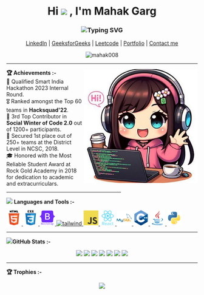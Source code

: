 <h1 align="center">
  Hi 
  <img src="https://raw.githubusercontent.com/MartinHeinz/MartinHeinz/master/wave.gif" width="30px">
  , I'm Mahak Garg <br />
</h1>

<h3 align="center">
  <img src="https://readme-typing-svg.demolab.com?font=Fira+Code&color=ff8096&size=24&center=true&vCenter=true&width=435&lines=MCA+Student;Tech+Enthusiast;Frontend+Developer;Open+Source+Contributor;Loves+to+Learn+New+Things" alt="Typing SVG" />
</h3>

<p align="center">
  <a href="https://www.linkedin.com/in/mahakgarg/">LinkedIn</a> |
  <a href="https://www.geeksforgeeks.org/user/mahak_garg/">GeeksforGeeks</a> |
  <a href="https://leetcode.com/u/Mahak80/">Leetcode</a> |
  <a href="https://mahakgarg.vercel.app/">Portfolio</a> |
  <a href="mailto:garg02mahak@gmail.com">Contact me</a> 
</p> 

<p align="center">
  <img src="https://komarev.com/ghpvc/?username=mahak008&label=Profile%20views&color=0e75b6&style=flat" alt="mahak008"> 
</p>

<hr />

<img src="img.jpeg" min-width="300px" max-width="300px" width="300px" align="right"> 

**🏆 Achievements :-** <br />
🏅 Qualified Smart India Hackathon 2023 Internal Round. <br />
🎖️ Ranked amongst the Top 60 teams in **Hacksquad'22**. <br />
🥉 3rd Top Contributor in **Social Winter of Code 2.0** out of 1200+ participants. <br />
🥇 Secured 1st place out of 250+ teams at the District Level in NCSC, 2018. <br />
🎓 Honored with the Most Reliable Student Award at Rock Gold Academy in 2018 for dedication to academic and extracurriculars. <br />

<hr width = "60%" />

<img src="https://media2.giphy.com/media/QssGEmpkyEOhBCb7e1/giphy.gif?cid=ecf05e47a0n3gi1bfqntqmob8g9aid1oyj2wr3ds3mg700bl&rid=giphy.gif" width ="25"> **Languages and Tools :-** <br />
<p align="left"> 
  <a href="https://www.w3.org/html/" target="_blank" rel="noreferrer"> 
    <img src="https://raw.githubusercontent.com/devicons/devicon/master/icons/html5/html5-original-wordmark.svg" alt="html5" width="40" height="40"> 
  </a> 
  <a href="https://www.w3schools.com/css/" target="_blank" rel="noreferrer"> 
    <img src="https://raw.githubusercontent.com/devicons/devicon/master/icons/css3/css3-original-wordmark.svg" alt="css3" width="40" height="40"/> 
  </a>
  <a href="https://getbootstrap.com" target="_blank" rel="noreferrer"> 
    <img src="https://raw.githubusercontent.com/devicons/devicon/master/icons/bootstrap/bootstrap-plain-wordmark.svg" alt="bootstrap" width="40" height="40"> 
  </a> 
  <a href="https://tailwindcss.com/" target="_blank" rel="noreferrer"> 
    <img src="https://www.vectorlogo.zone/logos/tailwindcss/tailwindcss-icon.svg" alt="tailwind" width="40" height="40"/> 
  </a>
  <a href="https://developer.mozilla.org/en-US/docs/Web/JavaScript" target="_blank" rel="noreferrer"> 
    <img src="https://raw.githubusercontent.com/devicons/devicon/master/icons/javascript/javascript-original.svg" alt="javascript" width="40" height="40"> 
  </a> 
  <a href="https://reactjs.org/" target="_blank" rel="noreferrer"> 
    <img src="https://raw.githubusercontent.com/devicons/devicon/master/icons/react/react-original-wordmark.svg" alt="react" width="40" height="40"/> 
  </a>
  <a href="https://www.mysql.com/" target="_blank" rel="noreferrer"> 
    <img src="https://raw.githubusercontent.com/devicons/devicon/master/icons/mysql/mysql-original-wordmark.svg" alt="mysql" width="40" height="40"> 
  </a>
  <a href="https://www.w3schools.com/cpp/" target="_blank" rel="noreferrer"> 
    <img src="https://raw.githubusercontent.com/devicons/devicon/master/icons/cplusplus/cplusplus-original.svg" alt="cplusplus" width="40" height="40"> 
  </a> 
  <a href="https://www.java.com" target="_blank" rel="noreferrer"> 
    <img src="https://raw.githubusercontent.com/devicons/devicon/master/icons/java/java-original.svg" alt="java" width="40" height="40"> 
  </a> 
  <a href="https://www.python.org" target="_blank" rel="noreferrer"> 
    <img src="https://raw.githubusercontent.com/devicons/devicon/master/icons/python/python-original.svg" alt="python" width="40" height="40"/> 
  </a>
</p>

<hr />

<img src="https://media.giphy.com/media/iY8CRBdQXODJSCERIr/giphy.gif" width="35">**GitHub Stats :-** <br />
<p align="center"> 
  <img height="158em" src="https://github-profile-summary-cards.vercel.app/api/cards/profile-details?username=Mahak008&theme=radical">
  <img height="158em" src="https://github-profile-summary-cards.vercel.app/api/cards/stats?username=Mahak008&theme=radical">
  <img height="160em" src="https://github-profile-summary-cards.vercel.app/api/cards/repos-per-language?username=Mahak008&theme=radical">
  <img height="160em" src="https://github-profile-summary-cards.vercel.app/api/cards/most-commit-language?username=Mahak008&theme=radical">
  <img height="160em" src="https://github-profile-summary-cards.vercel.app/api/cards/productive-time?username=Mahak008&theme=radical&utcOffset=8">
  <img height="169em" src="https://github-readme-stats.vercel.app/api?username=Mahak008&theme=radical&hide_border=false&include_all_commits=false&count_private=false">
  <img height="169em" src="https://github-readme-streak-stats.herokuapp.com/?user=Mahak008&theme=radical">
</p>

<hr />

**🏆 Trophies :-**
<div align="center">
<img src="https://github-trophies.vercel.app/?username=Mahak008&theme=radical&no-frame=false&no-bg=false&margin-w=4">
</div>

